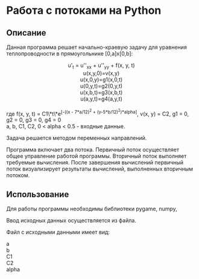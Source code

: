 # Работа с потоками на Python
## Описание
<p>Данная программа решает начально-краевую задачу для уравнения теплопроводности в прямоугольнике [0,a]x[0,b]:</p>
<div align="center">u'<sub>t</sub> = u''<sub>xx</sub> + u''<sub>yy</sub> + f(x, y, t)<br>
u(x,y,0)=v(x,y)<br>
u(x,0,y)=g1(x,0,t)<br>
u(0,y,t)=g2(0,y,t)<br>
u(x,b,t)=g3(x,b,t)<br>
u(a,y,t)=g4(a,y,t)<br></div>
<br>где f(x, y, t) = C1\*t\*e<sup>[-((x - 7*a/12)<sup>2</sup> + (y-5*b/12)<sup>2</sup>)*alpha]</sup>, v(x, y) = C2, g1 = 0, g2 = 0, g3 = 0, g4 = 0<br>
a, b, C1, C2, 0 < alpha < 0.5 - входные данные.<br></alpha>
<p>Задача решается методом переменных направлений.</p>
<p>Программа включает два потока. Первичный поток осуществляет общее управление работой программы. Вторичный поток выполняет требуемые вычисления. После завершения вычислений первичный поток визуализирует результаты вычислений, выполненных вторичным потоком.</p>

## Использование
<p>Для работы программы необходимы библиотеки pygame, numpy, </p>
<p>Ввод исходных данных осуществляется из файла.</p>
<p>Файл с исходными данными имеет вид:</p>
a<br>
b<br>
C1<br>
C2<br>
alpha

